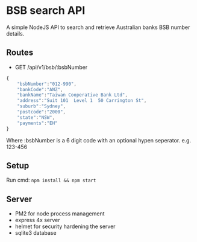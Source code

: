 # BSB search API 

A simple NodeJS API to search and retrieve Australian banks BSB number details. 

## Routes
 - GET /api/v1/bsb/:bsbNumber
```javascript
{
    "bsbNumber":"012-990",
    "bankCode":"ANZ",
    "bankName":"Taiwan Cooperative Bank Ltd",
    "address":"Suit 101  Level 1  50 Carrington St",
    "suburb":"Sydney",
    "postcode":"2000",
    "state":"NSW",
    "payments":"EH"
}
```
Where :bsbNumber is a 6 digit code with an optional hypen seperator. e.g. 123-456

## Setup 
Run cmd:
`npm install && npm start` 

## Server
- PM2 for node process management
- express 4x server
- helmet for security hardening the server
- sqlite3 database
